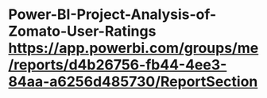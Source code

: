 # Power-BI-Project-Analysis-of-Zomato-User-Ratings https://app.powerbi.com/groups/me/reports/d4b26756-fb44-4ee3-84aa-a6256d485730/ReportSection
